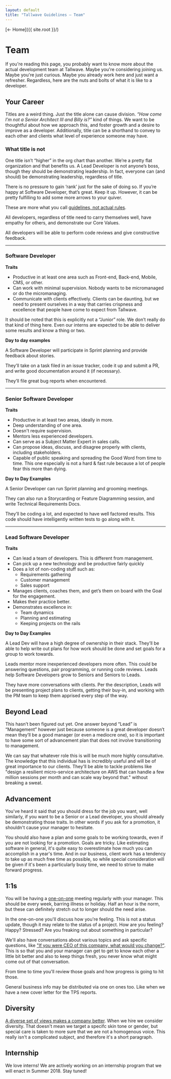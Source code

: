 ```yaml
---
layout: default
title: "Tallwave Guidelines — Team"
---
```


[&larr; Home]({{ site.root }}/)

# Team

If you're reading this page, you probably want to know more about the actual development team at Tallwave. Maybe you're considering joining us. Maybe you're just curious. Maybe you already work here and just want a refresher. Regardless, here are the nuts and bolts of what it is like to a developer.

## Your Career

Titles are a weird thing. Just the title alone can cause division. _“How come I’m not a Senior Architect III and *Billy* is?”_ kind of things. We want to be thoughtful about how we approach this, and foster growth and a desire to improve as a developer. Additionally, title can be a shorthand to convey to each other and clients what level of experience someone may have.

### What title is not
One title isn’t “higher” in the org chart than another. We’re a pretty flat organization and that benefits us. A Lead Developer is not anyone’s boss, though they should be demonstrating leadership. In fact, everyone can (and should) be demonstrating leadership, regardless of title.

There is no pressure to gain ‘rank’ just for the sake of doing so. If you’re happy at Software Developer, that’s great. Keep it up. However, it can be pretty fulfilling to add some more arrows to your quiver.

These are more what you call [guidelines, not actual rules](https://youtu.be/jl0hMfqNQ-g).

All developers, regardless of title need to carry themselves well, have empathy for others, and demonstrate our Core Values.

All developers will be able to perform code reviews and give constructive feedback.

---

### Software Developer

**Traits**

* Productive in at least one area such as Front-end, Back-end, Mobile, CMS, or other.
* Can work with minimal supervision. Nobody wants to be micromanaged or do the micromanaging.
* Communicate with clients effectively. Clients can be daunting, but we need to present ourselves in a way that carries crispness and excellence that people have come to expect from Tallwave.

It should be noted that this is explicitly not a “Junior” role. We don’t really do that kind of thing here. Even our interns are expected to be able to deliver some results and know a thing or two.

**Day to day examples**

A Software Developer will participate in Sprint planning and provide feedback about stories.

They’ll take on a task filed in an issue tracker, code it up and submit a PR, and write good documentation around it (if necessary).

They’ll file great bug reports when encountered.

---

### Senior Software Developer

**Traits**

* Productive in at least two areas, ideally in more.
* Deep understanding of one area.
* Doesn't require supervision.
* Mentors less experienced developers.
* Can serve as a Subject Matter Expert in sales calls.
* Can propose ideas, discuss, and disagree properly with clients, including stakeholders.
* Capable of public speaking and spreading the Good Word from time to time. This one especially is not a hard & fast rule because a lot of people fear this more than dying.

**Day to Day Examples**

A Senior Developer can run Sprint planning and grooming meetings.

They can also run a Storycarding or Feature Diagramming session, and write Technical Requirements Docs.

They’ll be coding a lot, and expected to have well factored results. This code should have intelligently written tests to go along with it.

---

### Lead Software Developer

**Traits**
* Can lead a team of developers. This is different from management.
* Can pick up a new technology and be productive fairly quickly
* Does a lot of non-coding stuff such as:
  * Requirements gathering
  * Customer management
  * Sales support
* Manages clients, coaches them, and get’s them on board with the Goal for the engagement.
* Makes their practice better.
* Demonstrates excellence in:
  * Team dynamics
  * Planning and estimating
  * Keeping projects on the rails

**Day to Day Examples**

A Lead Dev will have a high degree of ownership in their stack. They’ll be able to help write out plans for how work should be done and set goals for a group to work towards.

Leads mentor more inexperienced developers more often. This could be answering questions, pair programming, or running code reviews. Leads help Software Developers grow to Seniors and Seniors to Leads.

They have more conversations with clients. Per the description, Leads will be presenting project plans to clients, getting their buy-in, and working with the PM team to keep them apprised every step of the way.

## Beyond Lead
This hasn’t been figured out yet. One answer beyond “Lead” is “Management” however just because someone is a great developer doesn’t mean they’ll be a good manager (or even a mediocre one), so it is important to have some sort of advancement plan that does not involve transitioning to management.

We can say that whatever role this is will be much more highly consultative. The knowledge that this individual has is incredibly useful and will be of great importance to our clients. They'll be able to tackle problems like "design a resilient micro-service architecture on AWS that can handle a few million sessions per month and can scale way beyond that." without breaking a sweat.

## Advancement
You've heard it said that you should dress for the job you want, well similarly, if you want to be a Senior or a Lead developer, you should already be demonstrating those traits. In other words if you ask for a promotion, it shouldn't cause your manager to hesitate.

You should also have a plan and some goals to be working towards, even if you are not looking for a promotion. Goals are tricky. Like estimating software in general, it's quite easy to overestimate how much you can accomplish in a year's time. And in our business, client work has a tendency to take up as much free time as possible, so while special consideration will be given if it's been a particularly busy time, we need to strive to make forward progress.

## 1:1s
You will be having a [one-on-one](http://randsinrepose.com/archives/the-update-the-vent-and-the-disaster/) meeting regularly with your manager. This should be every week, barring illness or holiday. Half an hour is the norm, but these can definitely stretch out to longer should the need arise. 

In the one-on-one you'll discuss how you're feeling. This is not a status update, though it may relate to the status of a project. How are you feeling? Happy? Stressed?
Are you freaking out about something in particular?

We'll also have conversations about various topics and ask specific questions, like ["If you were CEO of this company, what would you change?"](https://jasonevanish.com/2014/05/29/101-questions-to-ask-in-1-on-1s/). This is so that you and your manager can get to get to know each other a little bit better and also to keep things fresh, you never know what might come out of that conversation.

From time to time you'll review those goals and how progress is going to hit those.

General business info may be distributed via one on ones too. Like when we have a new cover letter for the TPS reports.

## Diversity
[A diverse set of views makes a company better](https://www.mckinsey.com/business-functions/organization/our-insights/why-diversity-matters). When we hire we consider diversity. That doesn't mean we target a specifc skin tone or gender, but special care is taken to more sure that we are not a homogenous voice. This really isn't a complicated subject, and therefore it's a short paragraph.

## Internship
We love interns! We are actively working on an internship program that we will enact in Summer 2018. Stay tuned!
